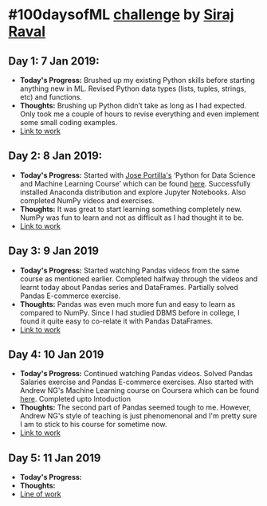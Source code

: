 # #100daysofML [challenge](https://www.youtube.com/watch?v=cuQMBj1cWPo&vl=en) by [Siraj Raval](https://github.com/llSourcell)

## Day 1: 7 Jan 2019:

- **Today's Progress:** Brushed up my existing Python skills before starting anything new in ML. Revised Python data types (lists, tuples, strings, etc) and functions.
- **Thoughts:**  Brushing up Python didn’t take as long as I had expected. Only took me a couple of hours to revise everything and even implement some small coding examples.
- [Link to work](https://github.com/sarthak247/100daysofML/tree/master/work/Day%201%20:%207%20Jan%202019)

## Day 2: 8 Jan 2019:

- **Today's Progress:** Started with [Jose Portilla's](https://www.linkedin.com/in/jmportilla) ‘Python for Data Science and Machine Learning Course’ which can be found [here](https://www.udemy.com/python-for-data-science-and-machine-learning-bootcamp/). Successfully installed Anaconda distribution and explore Jupyter Notebooks. Also completed NumPy videos and exercises.
- **Thoughts:** It was great to start learning something completely new. NumPy was fun to learn and not as difficult as I had thought it to be.
- [Link to work](https://github.com/sarthak247/100daysofML/tree/master/work/Day%202%20:%208%20Jan%202019)

## Day 3: 9 Jan 2019

- **Today's Progress:** Started watching Pandas videos from the same course as mentioned earlier. Completed halfway through the videos and learnt today about Pandas series and DataFrames. Partially solved Pandas E-commerce exercise.
- **Thoughts:** Pandas was even much more fun and easy to learn as compared to NumPy. Since I had studied DBMS before in college, I found it quite easy to co-relate it with Pandas DataFrames.
- [Link to work](https://github.com/sarthak247/100daysofML/tree/master/work/Day%201%20:%209%20Jan%202019)

## Day 4: 10 Jan 2019

- **Today's Progress:** Continued watching Pandas videos. Solved Pandas Salaries exercise and Pandas E-commerce exercises. Also started with Andrew NG's Machine Learning course on Coursera which can be found [here](https://www.coursera.org/learn/machine-learning). Completed upto Intoduction
- **Thoughts:** The second part of Pandas seemed tough to me. However, Andrew NG's style of teaching is just phenomenonal and I'm pretty sure I am to stick to his course for sometime now.
- [Link to work](https://github.com/sarthak247/100daysofML/tree/master/work/Day%204%20:%2010%20Jan%202019)

## Day 5: 11 Jan 2019

- **Today's Progress:** 
- **Thoughts:** 
- [Line of work]()
